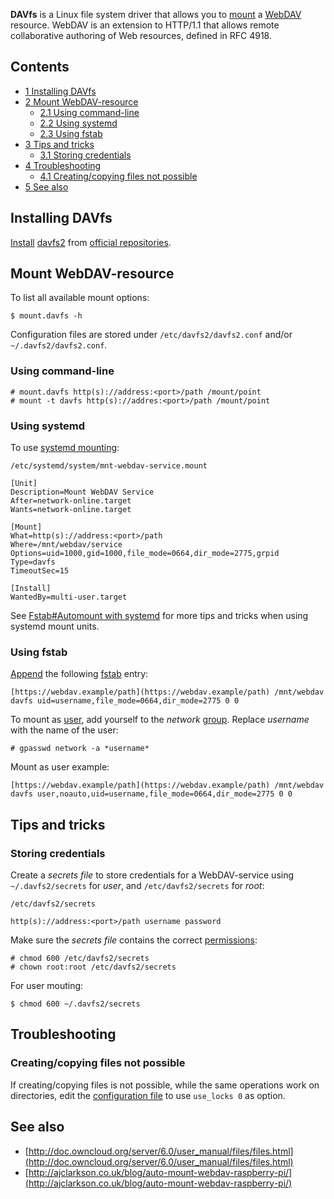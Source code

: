 **DAVfs** is a Linux file system driver that allows you to [mount](/index.php/Mount "Mount") a [WebDAV](/index.php/WebDAV "WebDAV") resource. WebDAV is an extension to HTTP/1.1 that allows remote collaborative authoring of Web resources, defined in RFC 4918.

## Contents

*   [1 Installing DAVfs](#Installing_DAVfs)
*   [2 Mount WebDAV-resource](#Mount_WebDAV-resource)
    *   [2.1 Using command-line](#Using_command-line)
    *   [2.2 Using systemd](#Using_systemd)
    *   [2.3 Using fstab](#Using_fstab)
*   [3 Tips and tricks](#Tips_and_tricks)
    *   [3.1 Storing credentials](#Storing_credentials)
*   [4 Troubleshooting](#Troubleshooting)
    *   [4.1 Creating/copying files not possible](#Creating.2Fcopying_files_not_possible)
*   [5 See also](#See_also)

## Installing DAVfs

[Install](/index.php/Install "Install") [davfs2](https://www.archlinux.org/packages/?name=davfs2) from [official repositories](/index.php/Official_repositories "Official repositories").

## Mount WebDAV-resource

To list all available mount options:

```
$ mount.davfs -h

```

Configuration files are stored under `/etc/davfs2/davfs2.conf` and/or `~/.davfs2/davfs2.conf`.

### Using command-line

```
# mount.davfs http(s)://address:<port>/path /mount/point
# mount -t davfs http(s)://addres:<port>/path /mount/point

```

### Using systemd

To use [systemd mounting](/index.php/Systemd#Mounting "Systemd"):

 `/etc/systemd/system/mnt-webdav-service.mount` 
```
[Unit]
Description=Mount WebDAV Service
After=network-online.target
Wants=network-online.target

[Mount]
What=http(s)://address:<port>/path
Where=/mnt/webdav/service
Options=uid=1000,gid=1000,file_mode=0664,dir_mode=2775,grpid
Type=davfs
TimeoutSec=15

[Install]
WantedBy=multi-user.target

```

See [Fstab#Automount with systemd](/index.php/Fstab#Automount_with_systemd "Fstab") for more tips and tricks when using systemd mount units.

### Using fstab

[Append](/index.php/Append "Append") the following [fstab](/index.php/Fstab "Fstab") entry:

```
[https://webdav.example/path](https://webdav.example/path) /mnt/webdav davfs uid=username,file_mode=0664,dir_mode=2775 0 0

```

To mount as [user](/index.php/User "User"), add yourself to the *network* [group](/index.php/Group "Group"). Replace *username* with the name of the user:

```
# gpasswd network -a *username*

```

Mount as user example:

```
[https://webdav.example/path](https://webdav.example/path) /mnt/webdav davfs user,noauto,uid=username,file_mode=0664,dir_mode=2775 0 0

```

## Tips and tricks

### Storing credentials

Create a *secrets file* to store credentials for a WebDAV-service using `~/.davfs2/secrets` for *user*, and `/etc/davfs2/secrets` for *root*:

 `/etc/davfs2/secrets` 
```
http(s)://address:<port>/path username password

```

Make sure the *secrets file* contains the correct [permissions](/index.php/Permissions "Permissions"):

```
# chmod 600 /etc/davfs2/secrets
# chown root:root /etc/davfs2/secrets

```

For user mouting:

```
$ chmod 600 ~/.davfs2/secrets

```

## Troubleshooting

### Creating/copying files not possible

If creating/copying files is not possible, while the same operations work on directories, edit the [configuration file](#Mount_WebDAV-resource) to use `use_locks 0` as option.

## See also

*   [http://doc.owncloud.org/server/6.0/user_manual/files/files.html](http://doc.owncloud.org/server/6.0/user_manual/files/files.html)
*   [http://ajclarkson.co.uk/blog/auto-mount-webdav-raspberry-pi/](http://ajclarkson.co.uk/blog/auto-mount-webdav-raspberry-pi/)